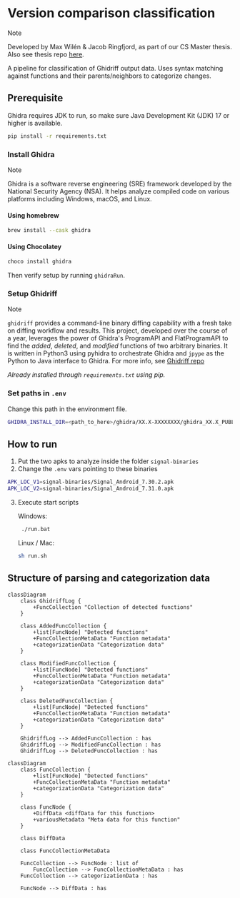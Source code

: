 # Version comparison classification

>[!note]
> Developed by Max Wilén & Jacob Ringfjord, as part of our CS Master thesis. Also see thesis repo [here](https://github.com/mxwilen/master-thesis/tree/main).

A pipeline for classification of Ghidriff output data. Uses syntax matching against functions and their parents/neighbors to categorize changes.

## Prerequisite
Ghidra requires JDK to run, so make sure Java Development Kit (JDK) 17 or higher is available.
```bash
pip install -r requirements.txt
```

### Install Ghidra
>[!note]
> Ghidra is a software reverse engineering (SRE) framework developed by the National Security Agency (NSA). It helps analyze compiled code on various platforms including Windows, macOS, and Linux.

#### Using homebrew
```bash
brew install --cask ghidra
```

#### Using Chocolatey
```bash
choco install ghidra
```

Then verify setup by running `ghidraRun`.

### Setup Ghidriff
>[!note]
> `ghidriff` provides a command-line binary diffing capability with a fresh take on diffing workflow and results. This project, developed over the course of a year, leverages the power of Ghidra's ProgramAPI and FlatProgramAPI to find the _added_, _deleted_, and _modified_ functions of two arbitrary binaries. It is written in Python3 using pyhidra to orchestrate Ghidra and `jpype` as the Python to Java interface to Ghidra. 
> For more info, see [Ghidriff repo](https://github.com/clearbluejar/ghidriff)

*Already installed through `requirements.txt` using pip.*

### Set paths in `.env`
Change this path in the environment file.

```bash
GHIDRA_INSTALL_DIR=<path_to_here>/ghidra/XX.X-XXXXXXXX/ghidra_XX.X_PUBLIC/
```


## How to run

1. Put the two apks to analyze inside the folder `signal-binaries`
2. Change the `.env` vars pointing to these binaries
```sh
APK_LOC_V1=signal-binaries/Signal_Android_7.30.2.apk
APK_LOC_V2=signal-binaries/Signal_Android_7.31.0.apk
```
3. Execute start scripts
   
   Windows:
   ```bash
    ./run.bat
    ```

    Linux / Mac:
    ```bash
    sh run.sh
    ```


## Structure of parsing and categorization data


```mermaid
classDiagram
	class GhidriffLog {
        +FuncCollection "Collection of detected functions"
    }

    class AddedFuncCollection {
        +list[FuncNode] "Detected functions"
        +FuncCollectionMetaData "Function metadata"
        +categorizationData "Categorization data"
    }

	class ModifiedFuncCollection {
	    +list[FuncNode] "Detected functions"
        +FuncCollectionMetaData "Function metadata"
        +categorizationData "Categorization data"
    }

	class DeletedFuncCollection {
        +list[FuncNode] "Detected functions"
        +FuncCollectionMetaData "Function metadata"
        +categorizationData "Categorization data"
    }

    GhidriffLog --> AddedFuncCollection : has
    GhidriffLog --> ModifiedFuncCollection : has
    GhidriffLog --> DeletedFuncCollection : has
```

```mermaid
classDiagram
	class FuncCollection {
        +list[FuncNode] "Detected functions"
        +FuncCollectionMetaData "Function metadata"
        +categorizationData "Categorization data"
    }

    class FuncNode {
        +DiffData <diffData for this function>
        +variousMetadata "Meta data for this function"
    }

    class DiffData

    class FuncCollectionMetaData
    
    FuncCollection --> FuncNode : list of
	    FuncCollection --> FuncCollectionMetaData : has
    FuncCollection --> categorizationData : has
    
    FuncNode --> DiffData : has
```

